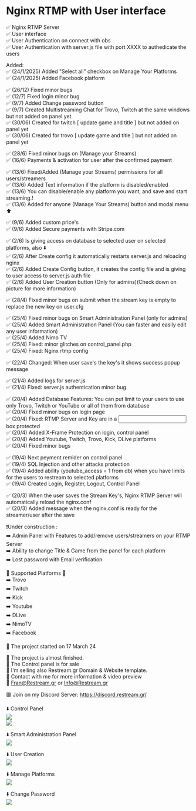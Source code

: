 # Nginx RTMP with User interface
✅ Nginx RTMP Server  
✅ User interface  
✅ User Authentication on connect with obs  
✅ User Authentication with server.js file with port XXXX to authedicate the users  

Added:  
✅ (24/1/2025) Added "Select all" checkbox on Manage Your Platforms  
✅ (24/1/2025) Added Facebook platform  

✅ (26/12) Fixed minor bugs  
✅ (12/7) Fixed login minor bug  
✅ (9/7) Added Change password button  
✅ (9/7) Created Multistreaming Chat for Trovo, Twitch at the same windows but not added on panel yet  
✅ (30/06) Created for twitch [ update game and title ] but not added on panel yet  
✅ (30/06) Created for trovo [ update game and title ] but not added on panel yet  

✅ (28/6) Fixed minor bugs on (Manage your Streams)  
✅ (16/6) Payments & activation for user after the confirmed payment  

✅ (13/6) Fixed/Added (Manage your Streams) permissions for all users/streamers  
✅ (13/6) Added Text information if the platform is disabled/enabled  
✅ (13/6) You can disable/enable any platform you want, and save and start streaming.!  
✅ (13/6) Added for anyone (Manage Your Streams) button and modal menu ⬆️  

✅ (9/6) Added custom price's  
✅ (9/6) Added Secure payments with Stripe.com  

✅ (2/6) Is giving access on database to selected user on selected platforms, also ⬇️  
✅ (2/6) After Create config it automatically restarts server.js and reloading nginx  
✅ (2/6) Added Create Config button, it creates the config file and is giving to user access to server.js auth file  
✅ (2/6) Added User Creation button (Only for admins)(Check down on picture for more information)  

✅ (28/4) Fixed minor bugs on submit when the stream key is empty to replace the new key on user.cfg  

✅ (25/4) Fixed minor bugs on Smart Administration Panel (only for admins)  
✅ (25/4) Added Smart Administration Panel (You can faster and easily edit any user information)  
✅ (25/4) Added Nimo TV  
✅ (25/4) Fixed: minor glitches on control_panel.php  
✅ (25/4) Fixed: Nginx rtmp config  

✅ (22/4) Changed: When user save's the key's it shows success popup message  

✅ (21/4) Added logs for server.js  
✅ (21/4) Fixed: server.js authentication minor bug  

✅ (20/4) Added Database Features: You can put limit to your users to use only Trovo, Twitch or YouTube or all of them from database  
✅ (20/4) Fixed minor bugs on login page  
✅ (20/4) Fixed: RTMP Server and Key are in a <input> box protected  
✅ (20/4) Added X-Frame Protection on login, control panel  
✅ (20/4) Added Youtube, Twitch, Trovo, Kick, DLive platforms  
✅ (20/4) Fixed minor bugs  

✅ (19/4) Next peyment remider on control panel  
✅ (19/4) SQL Injection and other attacks protection  
✅ (19/4) Added ability (youtube_access = 1 from db) when you have limits for the users to restream to selected platforms  
✅ (19/4) Created Login, Register, Logout, Control Panel  

✅ (20/3) When the user saves the Stream Key's, Nginx RTMP Server will automatically reload the nginx.conf  
✅ (20/3) Added message when the nginx.conf is ready for the streamer/user after the save  

❗Under construction :     
➡️ Admin Panel with Features to add/remove users/streamers on your RTMP Server  
➡️ Ability to change Title & Game from the panel for each platform  
➡️ Lost password with Email verification  

🔷 Supported Platforms 🔷  
➡️ Trovo  
➡️ Twitch  
➡️ Kick  
➡️ Youtube  
➡️ DLive  
➡️ NimoTV  
➡️ Facebook  

🔷 The project started on 17 March 24  

🔶 The project is almost finished.  
🔶 The Control panel is for sale  
🔶 I'm selling also Restream.gr Domain & Website template.  
🔶 Contact with me for more information & video preview  
🔶 Fran@Restream.gr or Info@Restream.gr  

🟥 Join on my Discord Server: https://discord.restream.gr/

⬇️ Control Panel  
![](https://raw.githubusercontent.com/FRANkiller13/Nginx-RTMP-with-User-interface/main/cp1.png)  
![](https://raw.githubusercontent.com/FRANkiller13/Nginx-RTMP-with-User-interface/main/cp2.png)  

⬇️ Smart Administration Panel  
![](https://raw.githubusercontent.com/FRANkiller13/Nginx-RTMP-with-User-interface/main/SAP.png)  

⬇️ User Creation  
![](https://raw.githubusercontent.com/FRANkiller13/Nginx-RTMP-with-User-interface-and-Admin-Panel/main/UserCreation.png)  

⬇️ Manage Platforms  
![](https://raw.githubusercontent.com/FRANkiller13/Nginx-RTMP-with-User-interface-and-Admin-Panel/main/manage-platforms.png)  

⬇️ Change Password  
![](https://raw.githubusercontent.com/FRANkiller13/Nginx-RTMP-with-User-interface-and-Admin-Panel/main/change-password.png)  

